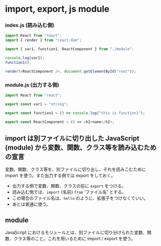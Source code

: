 # import, export, js module


### index.js (読み込む側)
```js
import React from "react";
import { render } from "react-dom";

import { var1, function1, ReactComponent } from "./module";

console.log(var1);
function1();

render(<ReactComponent />, document.getElementById("root"));
```

### module.js (出力する側)
```js
import React from "react";

export const var1 = "string";

export const function1 = () => console.log("this is function1");

export const ReactComponent = () => <h2>name</h2>;

```

## import は別ファイルに切り出した JavaScript (module) から変数、関数、クラス等を読み込むための宣言

変数、関数、クラス等を、別ファイルに切り出し、それを読みこむために import を使う。また出力する側では export をしておく。

- 出力する側で変数、関数、クラスの前に `export` をつける。
- 読み込む側では、`import` {名前} `from` 'ファイル名' とする。
- この場合のファイル名は、`hello` のように、拡張子をつけなくていい。
- あとは普通に使う。

## module
JavaScript におけるモジュールとは、別ファイルに切り分けられた変数、関数、クラス等のこと。これを用いるために import / export を使う。


